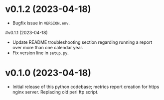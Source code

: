 # v0.1.2 (2023-04-18)

* Bugfix issue in `VERSION.env`.

#v0.1.1 (2023-04-18)

* Update README troubleshooting section regarding running a report over more than one calendar year.
* Fix version line in `setup.py`.

# v0.1.0 (2023-04-18)

* Initial release of this python codebase; metrics report creation for https nginx server. Replacing old perl ftp script.
